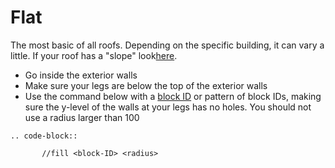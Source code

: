 # Flat

The most basic of all roofs. Depending on the specific building, it can vary a little. If your roof has a "slope" look[here](./shed).

- Go inside the exterior walls
- Make sure your legs are below the top of the exterior walls
- Use the command below with a [block ID](id) or pattern of block IDs, making sure the y-level of the walls at your legs has no holes. You should not use a radius larger than 100

```eval_rst
.. code-block::

       //fill <block-ID> <radius>

```